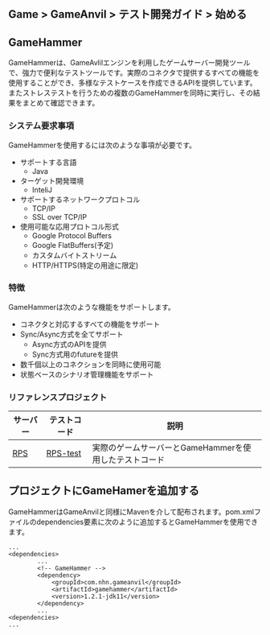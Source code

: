 ## Game > GameAnvil > テスト開発ガイド > 始める

## GameHammer

GameHammerは、GameAvlilエンジンを利用したゲームサーバー開発ツールで、強力で便利なテストツールです。実際のコネクタで提供するすべての機能を使用することができ、多様なテストケースを作成できるAPIを提供しています。またストレステストを行うための複数のGameHammerを同時に実行し、その結果をまとめて確認できます。

### システム要求事項

GameHammerを使用するには次のような事項が必要です。 

- サポートする言語
    - Java
- ターゲット開発環境
    - InteliJ
- サポートするネットワークプロトコル
    - TCP/IP
    - SSL over TCP/IP
- 使用可能な応用プロトコル形式
    - Google Protocol Buffers
    - Google FlatBuffers(予定)
    - カスタムバイトストリーム
    - HTTP/HTTPS(特定の用途に限定)

### 特徴

GameHammerは次のような機能をサポートします。

- コネクタと対応するすべての機能をサポート
- Sync/Async方式を全てサポート
    - Async方式のAPIを提供
    - Sync方式用のfutureを提供
- 数千個以上のコネクションを同時に使用可能
- 状態ベースのシナリオ管理機能をサポート

### リファレンスプロジェクト

| サーバー                                                     | テストコード                                              | 説明                                         |
| ------------------------------------------------------------ | ------------------------------------------------------------ | ------------------------------------------------ |
| [RPS](https://github.nhnent.com/game-server-engine/GameAnvil-rps) | [RPS-test](https://github.nhnent.com/game-server-engine/GameHammer-rps-test) | 実際のゲームサーバーとGameHammerを使用したテストコード |

## プロジェクトにGameHamerを追加する

GameHammerはGameAnvilと同様にMavenを介して配布されます。pom.xmlファイルのdependencies要素に次のように追加するとGameHammerを使用できます。

```
...    
<dependencies>
        ...
        <!-- GameHammer -->
        <dependency>
			<groupId>com.nhn.gameanvil</groupId>
			<artifactId>gamehammer</artifactId>
			<version>1.2.1-jdk11</version>
		</dependency>
        ...
<dependencies>
...        
```
